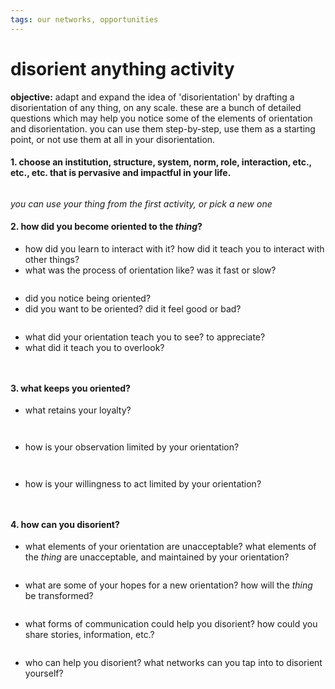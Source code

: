 ```yaml
---
tags: our networks, opportunities
---
```

# disorient anything activity


**objective:** adapt and expand the idea of 'disorientation' by drafting a disorientation of any thing, on any scale. these are a bunch of detailed questions which may help you notice some of the elements of orientation and disorientation. you can use them step-by-step, use them as a starting point, or not use them at all in your disorientation.


#### 1. choose an institution, structure, system, norm, role, interaction, etc., etc., etc. that is pervasive and impactful in your life.

```

```
*you can use your thing from the first activity, or pick a new one*
#### 2. how did you become oriented to the _thing_?  

* how did you learn to interact with it? how did it teach you to interact with other things? 
* what was the process of orientation like? was it fast or slow?

```

```

* did you notice being oriented?
* did you want to be oriented? did it feel good or bad?

```

```

* what did your orientation teach you to see? to appreciate?
* what did it teach you to overlook?   

```


```

#### 3. what keeps you oriented?

* what retains your loyalty?

```


```

* how is your observation limited by your orientation?

```


```
* how is your willingness to act limited by your orientation?

```


```

#### 4. how can you disorient?

* what elements of your orientation are unacceptable? what elements of the _thing_ are unacceptable, and maintained by your orientation?

```

```

* what are some of your hopes for a new orientation? how will the _thing_ be transformed?

```

```

* what forms of communication could help you disorient? how could you share stories, information, etc.?

```

```

* who can help you disorient? what networks can you tap into to disorient yourself?

```

```
